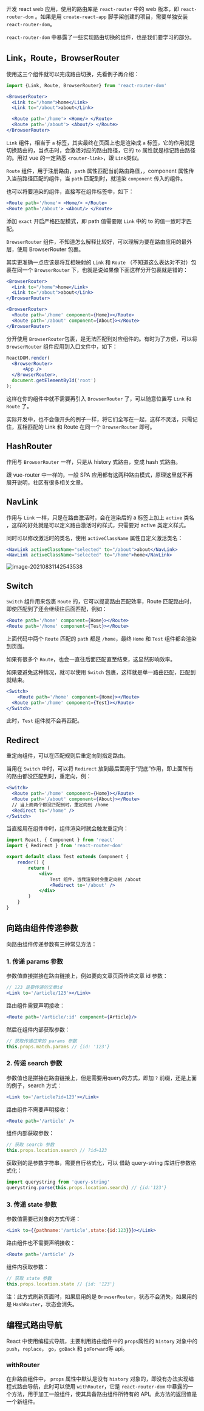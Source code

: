 开发 react web 应用，使用的路由库是 `react-router` 中的 web 版本，即 `react-router-dom` 。如果是用 `create-react-app` 脚手架创建的项目，需要单独安装 `react-router-dom`。

`react-router-dom` 中暴露了一些实现路由切换的组件，也是我们要学习的部分。



## Link，Route，BrowserRouter

使用这三个组件就可以完成路由切换，先看例子再介绍：

```js
import {Link, Route, BrowserRouter} from 'react-router-dom'
```

```jsx
<BrowserRouter>
  <Link to="/home">home</Link>
  <Link to="/about">about</Link>

  <Route path='/home'> <Home/> </Route>
  <Route path='/about'> <About/> </Route>
</BrowserRouter>
```



`Link` 组件，相当于 `a` 标签，其实最终在页面上也是渲染成 `a` 标签，它的作用就是切换路由的，当点击时，会激活对应的路由路径，它的 `to` 属性就是标记路由路径的。用过 vue 的一定熟悉 `<router-link>`，跟 `Link`类似。 



`Route` 组件，用于注册路由，`path` 属性匹配当前路由路径，，component 属性传入当前路径匹配的组件，当 `path` 匹配到时，就渲染 `component` 传入的组件。

也可以将要渲染的组件，直接写在组件标签中，如下：

```jsx
<Route path='/home'> <Home/> </Route>
<Route path='/about'> <About/> </Route>
```

添加 `exact` 开启严格匹配模式，即 path 值需要跟 `Link` 中的 to 的值一致时才匹配。

`BrowserRouter` 组件，不知道怎么解释比较好，可以理解为要在路由应用的最外层，使用 BrowserRouter 包裹。

其实更准确一点应该是将互相映射的 `Link` 和 `Route` （不知道这么表达对不对）包裹在同一个 `BrowserRouter` 下，也就是说如果像下面这样分开包裹就是错的：

```jsx
<BrowserRouter>
  <Link to="/home">home</Link>
  <Link to="/about">about</Link>
</BrowserRouter>

<BrowserRouter>
  <Route path='/home' component={Home}></Route>
  <Route path='/about' component={About}></Route>
</BrowserRouter>
```

分开使用 `BrowserRouter`包裹，是无法匹配到对应组件的。有时为了方便，可以将 `BrowserRouter` 组件应用到入口文件中，如下：

```jsx
ReactDOM.render(
  <BrowserRouter>
      <App />
  </BrowserRouter>,
  document.getElementById('root')
);
```

这样在你的组件中就不需要再引入 `BrowserRouter` 了，可以随意位置写 `Link` 和 `Route` 了。

实际开发中，也不会像开头的例子一样，将它们全写在一起，这样不灵活，只需记住，互相匹配的 Link 和 Route 在同一个 `BrowserRouter` 即可。



## HashRouter

作用与 `BrowserRouter` 一样，只是从 history 式路由，变成 hash 式路由。

跟 vue-router 中一样的，一般 SPA 应用都有这两种路由模式，原理这里就不再展开说明，社区有很多相关文章。



## NavLink

作用与 `Link` 一样，只是在路由激活时，会在渲染后的 a 标签上加上 `active` 类名 ，这样的好处就是可以定义路由激活时的样式，只需要对 active 类定义样式。

同时可以修改激活时的类名，使用 `activeClassName` 属性自定义激活类名：

```jsx
<NavLink activeClassName="selected" to="/about">about</NavLink>
<NavLink activeClassName="selected" to="/home">home</NavLink>
```

![image-20210831142543538](./images/image-20210831142543538.png)



## Switch

`Switch` 组件用来包裹 `Route` 的，它可以提高路由匹配效率，Route 匹配路由时，即使匹配到了还会继续往后面匹配，例如：

```jsx
<Route path='/home' component={Home}></Route>
<Route path='/home' component={Test}></Route>
```

上面代码中两个 `Route` 匹配的 `path` 都是 `/home`，最终 `Home` 和 `Test` 组件都会渲染到页面。

如果有很多个 `Route`，也会一直往后面匹配直至结束，这显然影响效率。

如果要避免这种情况，就可以使用 `Switch` 包裹，这样就是单一路由匹配，匹配到就结束。

```jsx
<Switch>
	<Route path='/home' component={Home}></Route>
  <Route path='/home' component={Test}></Route>
</Switch>
```

此时，`Test` 组件就不会再匹配。

## Redirect

重定向组件，可以在匹配规则后重定向到指定路由。

当用在 `Switch` 中时，可以将 `Redirect` 放到最后面用于“兜底”作用，即上面所有的路由都没匹配到时，重定向，例：

```jsx
<Switch>
  <Route path='/home' component={Home}></Route>
  <Route path='/about' component={About}></Route>
  // 当上面两个都没匹配到时，重定向到 /home
  <Redirect to="/home" />
</Switch>
```

当直接用在组件中时，组件渲染时就会触发重定向：

```jsx
import React, { Component } from 'react'
import { Redirect } from 'react-router-dom'

export default class Test extends Component {
    render() {
        return (
            <div>
                Test 组件，当我渲染时会重定向到 /about
                <Redirect to='/about' />
            </div>
        )
    }
}
```



## 向路由组件传递参数

向路由组件传递参数有三种常见方法：

### 1. 传递 params 参数

参数值直接拼接在路由链接上，例如要向文章页面传递文章 id 参数：

```jsx
// 123 是要传递的文章id
<Link to='/article/123'></Link>
```

路由组件需要声明接收：

```jsx
<Route path='/article/:id' component={Article}/>
```

然后在组件内部获取参数：

```js
// 获取传递过来的 params 参数
this.props.match.params // {id: '123'}
```

### 2. 传递 search 参数

参数值也是拼接在路由链接上，但是需要用query的方式，即加 `?` 前缀，还是上面的例子，search 方式：

```jsx
<Link to='/article?id=123'></Link>
```

路由组件不需要声明接收：

```jsx
<Route path='/article' />
```

组件内部获取参数：

```js
// 获取 search 参数
this.props.location.search // ?id=123
```

获取到的是参数字符串，需要自行格式化，可以 借助 query-string 库进行参数格式化：

```js
import querystring from 'query-string'
querystring.parse(this.props.location.search) // {id:'123'}
```



### 3. 传递 state 参数

参数值需要已对象的方式传递：

```jsx
<Link to={{pathname:'/article',state:{id:123}}}></Link>
```

路由组件也不需要声明接收：

```jsx
<Route path='/article' />
```

组件内获取参数：

```js
// 获取 state 参数
this.props.location.state // {id: '123'}
```

注：此方式刷新页面时，如果启用的是 `BrowserRouter`，状态不会消失，如果用的是 `HashRouter`，状态会消失。

## 编程式路由导航

React 中使用编程式导航，主要利用路由组件中的 `props`属性的 `history` 对象中的 `push`，`replace`， `go`，`goBack` 和 `goForward`等 api。

### withRouter

在非路由组件中， `props` 属性中默认是没有 `history` 对象的，即没有办法实现编程式路由导航，此时可以使用 `withRouter`，它是 `react-router-dom` 中暴露的一个方法，用于加工一般组件，使其具备路由组件所特有的 API。此方法的返回值是一个新组件。
